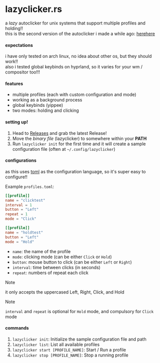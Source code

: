 # lazyclicker.rs
a *lazy* autoclicker for unix systems that support multiple profiles and holding!!  
this is the second version of the autoclicker i made a while ago: [herehere](https://github.com/lunar1um/autoclicker)  

#### expectations
i have only tested on arch linux, no idea about other os, but they should work!!  
also i tested global keybinds on hyprland, so it varies for your wm / compositor too!!!  

#### features
- multiple profiles (each with custom configuration and mode)
- working as a background process
- global keybinds (yippee)
- two modes: holding and clicking

#### setting up!
1. Head to [Releases](https://github.com/lunar1um/autoclicker.rs/releases) and grab the latest Release!
2. Move the *binary file* (lazyclicker) to somewhere within your **PATH**
3. Run `lazyclicker init` for the first time and it will create a sample configuration file (often at `~/.config/lazyclicker`)

#### configurations
as this uses [toml](https://toml.io/) as the configuration language, so it's super easy to configure!!  

Example `profiles.toml`:
```toml
[[profile]]
name = "clicktest"
interval = 1
button = "Left"
repeat = 1
mode = "Click"

[[profile]]
name = "holdtest"
button = "Left"
mode = "Hold"
```

- `name`: the name of the profile
- `mode`: clicking mode (can be either `Click` or `Hold`)
- `button`: mouse button to click (can be either `Left` or `Right`)
- `interval`: time between clicks (in seconds)
- `repeat`: numbers of repeat each click

> [!NOTE]
> it only accepts the uppercased Left, Right, Click, and Hold

> [!NOTE]
> `interval` and `repeat` is optional for `Hold` mode, and compulsory for `Click` mode

#### commands
1. `lazyclicker init`: Initialize the sample configuration file and path
2. `lazyclicker list`: List all available profiles
3. `lazyclicker start [PROFILE_NAME]`: Start / Run a profile
4. `lazyclicker stop [PROFILE_NAME]`: Stop a running profile